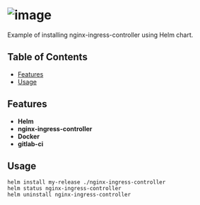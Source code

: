 # ![image](https://github.com/gma1k/helm-charts/assets/138721734/bb89aecc-fac5-4368-a356-a19f65026611)


Example of installing nginx-ingress-controller using Helm chart.

## Table of Contents

- [Features](#features)
- [Usage](#usage)

## Features

- **Helm**
- **nginx-ingress-controller**
- **Docker**
- **gitlab-ci**

## Usage

```
helm install my-release ./nginx-ingress-controller
helm status nginx-ingress-controller
helm uninstall nginx-ingress-controller
```
